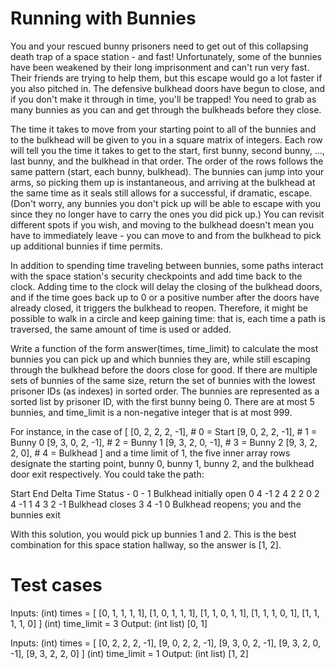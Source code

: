 Running with Bunnies
====================

You and your rescued bunny prisoners need to get out of this collapsing death trap of a space station - and fast! Unfortunately, 
some of the bunnies have been weakened by their long imprisonment and can't run very fast. Their friends are trying to help them, 
but this escape would go a lot faster if you also pitched in. The defensive bulkhead doors have begun to close, and if you don't make 
it through in time, you'll be trapped! You need to grab as many bunnies as you can and get through the bulkheads before they close. 

The time it takes to move from your starting point to all of the bunnies and to the bulkhead will be given to you in a square matrix 
of integers. Each row will tell you the time it takes to get to the start, first bunny, second bunny, ..., last bunny, and the bulkhead 
in that order. The order of the rows follows the same pattern (start, each bunny, bulkhead). The bunnies can jump into your arms, 
so picking them up is instantaneous, and arriving at the bulkhead at the same time as it seals still allows for a successful, if 
dramatic, escape. (Don't worry, any bunnies you don't pick up will be able to escape with you since they no longer have to carry the 
ones you did pick up.) You can revisit different spots if you wish, and moving to the bulkhead doesn't mean you have to immediately 
leave - you can move to and from the bulkhead to pick up additional bunnies if time permits.

In addition to spending time traveling between bunnies, some paths interact with the space station's security checkpoints and add time 
back to the clock. Adding time to the clock will delay the closing of the bulkhead doors, and if the time goes back up to 0 or a 
positive number after the doors have already closed, it triggers the bulkhead to reopen. Therefore, it might be possible to walk in a 
circle and keep gaining time: that is, each time a path is traversed, the same amount of time is used or added.

Write a function of the form answer(times, time_limit) to calculate the most bunnies you can pick up and which bunnies they are, 
while still escaping through the bulkhead before the doors close for good. If there are multiple sets of bunnies of the same size, 
return the set of bunnies with the lowest prisoner IDs (as indexes) in sorted order. The bunnies are represented as a sorted list by 
prisoner ID, with the first bunny being 0. There are at most 5 bunnies, and time_limit is a non-negative integer that is at most 999.

For instance, in the case of
[
  [0, 2, 2, 2, -1],  # 0 = Start
  [9, 0, 2, 2, -1],  # 1 = Bunny 0
  [9, 3, 0, 2, -1],  # 2 = Bunny 1
  [9, 3, 2, 0, -1],  # 3 = Bunny 2
  [9, 3, 2, 2,  0],  # 4 = Bulkhead
]
and a time limit of 1, the five inner array rows designate the starting point, bunny 0, bunny 1, bunny 2, and the bulkhead door 
exit respectively. You could take the path:

Start End Delta Time Status
    -   0     -    1 Bulkhead initially open
    0   4    -1    2
    4   2     2    0
    2   4    -1    1
    4   3     2   -1 Bulkhead closes
    3   4    -1    0 Bulkhead reopens; you and the bunnies exit

With this solution, you would pick up bunnies 1 and 2. This is the best combination for this space station hallway, so the answer 
is [1, 2].


Test cases
==========

Inputs:
    (int) times = [
                    [0, 1, 1, 1, 1], 
                    [1, 0, 1, 1, 1], 
                    [1, 1, 0, 1, 1], 
                    [1, 1, 1, 0, 1], 
                    [1, 1, 1, 1, 0]
                  ]
    (int) time_limit = 3
Output:
    (int list) [0, 1]

Inputs:
    (int) times = [
                    [0, 2, 2, 2, -1], 
                    [9, 0, 2, 2, -1], 
                    [9, 3, 0, 2, -1], 
                    [9, 3, 2, 0, -1], 
                    [9, 3, 2, 2, 0]
                  ]
    (int) time_limit = 1
Output:
    (int list) [1, 2]


